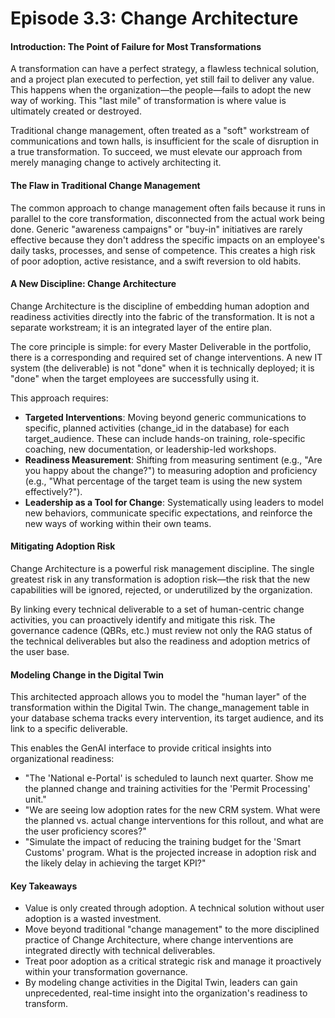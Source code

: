 # Episode 3.3: Change Architecture

#### **Introduction: The Point of Failure for Most Transformations**

A transformation can have a perfect strategy, a flawless technical solution, and a project plan executed to perfection, yet still fail to deliver any value. This happens when the organization—the people—fails to adopt the new way of working. This "last mile" of transformation is where value is ultimately created or destroyed.

Traditional change management, often treated as a "soft" workstream of communications and town halls, is insufficient for the scale of disruption in a true transformation. To succeed, we must elevate our approach from merely managing change to actively architecting it.

#### **The Flaw in Traditional Change Management**

The common approach to change management often fails because it runs in parallel to the core transformation, disconnected from the actual work being done. Generic "awareness campaigns" or "buy-in" initiatives are rarely effective because they don't address the specific impacts on an employee's daily tasks, processes, and sense of competence. This creates a high risk of poor adoption, active resistance, and a swift reversion to old habits.

#### **A New Discipline: Change Architecture**

Change Architecture is the discipline of embedding human adoption and readiness activities directly into the fabric of the transformation. It is not a separate workstream; it is an integrated layer of the entire plan.

The core principle is simple: for every Master Deliverable in the portfolio, there is a corresponding and required set of change interventions. A new IT system (the deliverable) is not "done" when it is technically deployed; it is "done" when the target employees are successfully using it.

This approach requires:

- **Targeted Interventions**: Moving beyond generic communications to specific, planned activities (change\_id in the database) for each target\_audience. These can include hands-on training, role-specific coaching, new documentation, or leadership-led workshops.  
- **Readiness Measurement**: Shifting from measuring sentiment (e.g., "Are you happy about the change?") to measuring adoption and proficiency (e.g., "What percentage of the target team is using the new system effectively?").  
- **Leadership as a Tool for Change**: Systematically using leaders to model new behaviors, communicate specific expectations, and reinforce the new ways of working within their own teams.

#### **Mitigating Adoption Risk**

Change Architecture is a powerful risk management discipline. The single greatest risk in any transformation is adoption risk—the risk that the new capabilities will be ignored, rejected, or underutilized by the organization.

By linking every technical deliverable to a set of human-centric change activities, you can proactively identify and mitigate this risk. The governance cadence (QBRs, etc.) must review not only the RAG status of the technical deliverables but also the readiness and adoption metrics of the user base.

#### **Modeling Change in the Digital Twin**

This architected approach allows you to model the "human layer" of the transformation within the Digital Twin. The change\_management table in your database schema tracks every intervention, its target audience, and its link to a specific deliverable.

This enables the GenAI interface to provide critical insights into organizational readiness:

- "The 'National e-Portal' is scheduled to launch next quarter. Show me the planned change and training activities for the 'Permit Processing' unit."  
- "We are seeing low adoption rates for the new CRM system. What were the planned vs. actual change interventions for this rollout, and what are the user proficiency scores?"  
- "Simulate the impact of reducing the training budget for the 'Smart Customs' program. What is the projected increase in adoption risk and the likely delay in achieving the target KPI?"

#### **Key Takeaways**

- Value is only created through adoption. A technical solution without user adoption is a wasted investment.  
- Move beyond traditional "change management" to the more disciplined practice of Change Architecture, where change interventions are integrated directly with technical deliverables.  
- Treat poor adoption as a critical strategic risk and manage it proactively within your transformation governance.  
- By modeling change activities in the Digital Twin, leaders can gain unprecedented, real-time insight into the organization's readiness to transform.
